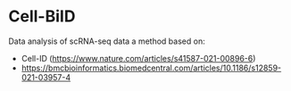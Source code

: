 # Cell-BiID

Data analysis of scRNA-seq data a method based on:

- Cell-ID (https://www.nature.com/articles/s41587-021-00896-6) 
- https://bmcbioinformatics.biomedcentral.com/articles/10.1186/s12859-021-03957-4


